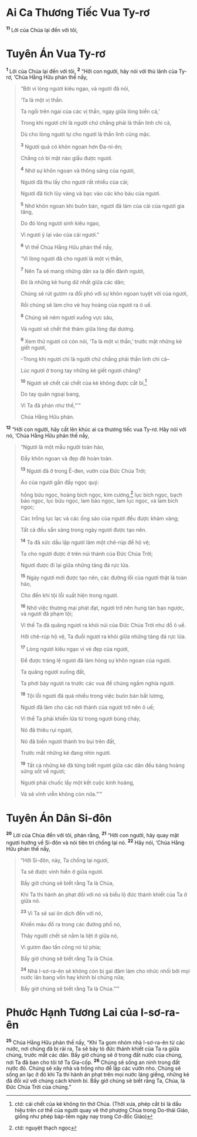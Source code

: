 # Ai Ca Thương Tiếc Vua Ty-rơ
<sup><b>11</b></sup> Lời của Chúa lại đến với tôi, 
# Tuyên Án Vua Ty-rơ
<sup><b>1</b></sup> Lời của Chúa lại đến với tôi, <sup><b>2</b></sup> “Hỡi con người, hãy nói với thủ lãnh của Ty-rơ, ‘Chúa Hằng Hữu phán thế nầy,

> “Bởi vì lòng ngươi kiêu ngạo, và ngươi đã nói,
> 
> ‘Ta là một vị thần.
> 
> Ta ngồi trên ngai của các vị thần, ngay giữa lòng biển cả,’
> 
> Trong khi ngươi chỉ là người chứ chẳng phải là thần linh chi cả,
> 
> Dù cho lòng ngươi tự cho ngươi là thần linh cũng mặc.
> 
> <sup><b>3</b></sup> Ngươi quả có khôn ngoan hơn Ða-ni-ên;
> 
> Chẳng có bí mật nào giấu được ngươi.
> 
> <sup><b>4</b></sup> Nhờ sự khôn ngoan và thông sáng của ngươi,
> 
> Ngươi đã thu lấy cho ngươi rất nhiều của cải;
> 
> Ngươi đã tích lũy vàng và bạc vào các kho báu của ngươi.
> 
> <sup><b>5</b></sup> Nhờ khôn ngoan khi buôn bán, ngươi đã làm của cải của ngươi gia tăng,
> 
> Do đó lòng ngươi sinh kiêu ngạo,
> 
> Vì ngươi ỷ lại vào của cải ngươi.”
> 
> <sup><b>6</b></sup> Vì thế Chúa Hằng Hữu phán thế nầy,
> 
> “Vì lòng ngươi đã cho ngươi là một vị thần,
> 
> <sup><b>7</b></sup> Nên Ta sẽ mang những dân xa lạ đến đánh ngươi,
> 
> Ðó là những kẻ hung dữ nhất giữa các dân;
> 
> Chúng sẽ rút gươm ra đối phó với sự khôn ngoan tuyệt vời của ngươi,
> 
> Rồi chúng sẽ làm cho vẻ huy hoàng của ngươi ra ô uế.
> 
> <sup><b>8</b></sup> Chúng sẽ ném ngươi xuống vực sâu,
> 
> Và ngươi sẽ chết thê thảm giữa lòng đại dương.
> 
> <sup><b>9</b></sup> Xem thử ngươi có còn nói, ‘Ta là một vị thần,’ trước mặt những kẻ giết ngươi,
> 
> –Trong khi ngươi chỉ là người chứ chẳng phải thần linh chi cả–
> 
> Lúc ngươi ở trong tay những kẻ giết ngươi chăng?
> 
> <sup><b>10</b></sup> Ngươi sẽ chết cái chết của kẻ không được cắt bì,[^1-ad2c2fe9-5e22-45da-a30b-e2930f9947a7]
> 
> Do tay quân ngoại bang,
> 
> Vì Ta đã phán như thế,”’”
> 
> Chúa Hằng Hữu phán.

<sup><b>12</b></sup> “Hỡi con người, hãy cất lên khúc ai ca thương tiếc vua Ty-rơ. Hãy nói với nó, ‘Chúa Hằng Hữu phán thế nầy,

> “Ngươi là một mẫu người toàn hảo,
> 
> Ðầy khôn ngoan và đẹp đẽ hoàn toàn.
> 
> <sup><b>13</b></sup> Ngươi đã ở trong Ê-đen, vườn của Ðức Chúa Trời;
> 
> Áo của ngươi gắn đầy ngọc quý:
> 
> hồng bửu ngọc, hoàng bích ngọc, kim cương,[^2-ad2c2fe9-5e22-45da-a30b-e2930f9947a7] lục bích ngọc, bạch bảo ngọc, lục bửu ngọc, lam bảo ngọc, lam lục ngọc, và lam bích ngọc;
> 
> Các trống lục lạc và các ống sáo của ngươi đều được khảm vàng;
> 
> Tất cả đều sẵn sàng trong ngày ngươi được tạo nên.
> 
> <sup><b>14</b></sup> Ta đã xức dầu lập ngươi làm một chê-rúp để hộ vệ;
> 
> Ta cho ngươi được ở trên núi thánh của Ðức Chúa Trời;
> 
> Ngươi được đi lại giữa những tảng đá rực lửa.
> 
> <sup><b>15</b></sup> Ngày ngươi mới được tạo nên, các đường lối của ngươi thật là toàn hảo,
> 
> Cho đến khi tội lỗi xuất hiện trong ngươi.
> 
> <sup><b>16</b></sup> Nhờ việc thương mại phát đạt, ngươi trở nên hung tàn bạo ngược, và ngươi đã phạm tội;
> 
> Vì thế Ta đã quăng ngươi ra khỏi núi của Ðức Chúa Trời như đồ ô uế.
> 
> Hỡi chê-rúp hộ vệ, Ta đuổi ngươi ra khỏi giữa những tảng đá rực lửa.
> 
> <sup><b>17</b></sup> Lòng ngươi kiêu ngạo vì vẻ đẹp của ngươi,
> 
> Ðể được tráng lệ ngươi đã làm hỏng sự khôn ngoan của ngươi.
> 
> Ta quăng ngươi xuống đất,
> 
> Ta phơi bày ngươi ra trước các vua để chúng ngắm nghía ngươi.
> 
> <sup><b>18</b></sup> Tội lỗi ngươi đã quá nhiều trong việc buôn bán bất lương,
> 
> Ngươi đã làm cho các nơi thánh của ngươi trở nên ô uế;
> 
> Vì thế Ta phải khiến lửa từ trong ngươi bùng cháy,
> 
> Nó đã thiêu rụi ngươi,
> 
> Nó đã biến ngươi thành tro bụi trên đất,
> 
> Trước mắt những kẻ đang nhìn ngươi.
> 
> <sup><b>19</b></sup> Tất cả những kẻ đã từng biết ngươi giữa các dân đều bàng hoàng sửng sốt về ngươi;
> 
> Ngươi phải chuốc lấy một kết cuộc kinh hoàng,
> 
> Và sẽ vĩnh viễn không còn nữa.”’”

# Tuyên Án Dân Si-đôn
<sup><b>20</b></sup> Lời của Chúa đến với tôi, phán rằng, <sup><b>21</b></sup> “Hỡi con người, hãy quay mặt ngươi hướng về Si-đôn và nói tiên tri chống lại nó. <sup><b>22</b></sup> Hãy nói, ‘Chúa Hằng Hữu phán thế nầy,

> “Hỡi Si-đôn, này, Ta chống lại ngươi,
> 
> Ta sẽ được vinh hiển ở giữa ngươi.
> 
> Bấy giờ chúng sẽ biết rằng Ta là Chúa,
> 
> Khi Ta thi hành án phạt đối với nó và biểu lộ đức thánh khiết của Ta ở giữa nó.
> 
> <sup><b>23</b></sup> Vì Ta sẽ sai ôn dịch đến với nó,
> 
> Khiến máu đổ ra trong các đường phố nó,
> 
> Thây người chết sẽ nằm la liệt ở giữa nó,
> 
> Vì gươm đao tấn công nó tứ phía;
> 
> Bấy giờ chúng sẽ biết rằng Ta là Chúa.
> 
> <sup><b>24</b></sup> Nhà I-sơ-ra-ên sẽ không còn bị gai đâm làm cho nhức nhối bởi mọi nước lân bang vốn hay khinh bỉ chúng nữa;
> 
> Bấy giờ chúng sẽ biết rằng Ta là Chúa.”’”

# Phước Hạnh Tương Lai của I-sơ-ra-ên
<sup><b>25</b></sup> Chúa Hằng Hữu phán thế nầy, “Khi Ta gom nhóm nhà I-sơ-ra-ên từ các nước, nơi chúng đã bị rải ra, Ta sẽ bày tỏ đức thánh khiết của Ta ra giữa chúng, trước mắt các dân. Bấy giờ chúng sẽ ở trong đất nước của chúng, nơi Ta đã ban cho tôi tớ Ta Gia-cốp. <sup><b>26</b></sup> Chúng sẽ sống an ninh trong đất nước đó. Chúng sẽ xây nhà và trồng nho để lập các vườn nho. Chúng sẽ sống an lạc ở đó khi Ta thi hành án phạt trên mọi nước láng giềng, những kẻ đã đối xử với chúng cách khinh bỉ. Bấy giờ chúng sẽ biết rằng Ta, Chúa, là Ðức Chúa Trời của chúng.”

[^1-ad2c2fe9-5e22-45da-a30b-e2930f9947a7]: ctd: cái chết của kẻ không tin thờ Chúa. (Thời xưa, phép cắt bì là dấu hiệu trên cơ thể của người quay vê thờ phượng Chúa trong Do-thái Giáo, giồng như phép báp-têm ngày nay trong Cơ-đốc Giáo)
[^2-ad2c2fe9-5e22-45da-a30b-e2930f9947a7]: ctd: nguyệt thạch ngọc